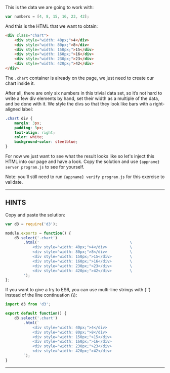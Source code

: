 This is the data we are going to work with:

```js
var numbers = [4, 8, 15, 16, 23, 42];
```

And this is the HTML that we want to obtain:

```html
<div class="chart">
    <div style="width: 40px;">4</div>
    <div style="width: 80px;">8</div>
    <div style="width: 150px;">15</div>
    <div style="width: 160px;">16</div>
    <div style="width: 230px;">23</div>
    <div style="width: 420px;">42</div>
</div>
```

The `.chart` container is already on the page, we just need to create our chart inside it.

After all, there are only six numbers in this trivial data set, so it’s not hard to write a few div elements by hand, set their width as a multiple of the data, and be done with it. We style the divs so that they look like bars with a right-aligned label:

```css
.chart div {
    margin: 3px;
    padding: 3px;
    text-align: right;
    color: white;
    background-color: steelblue;
}
```

For now we just want to see what the result looks like so let's inject this HTML into our page and have a look. Copy the solution and use `{appname} server program.js` to see for yourself.

Note: you'll still need to run `{appname} verify program.js` for this exercise to validate.

----------------------------------------------------------------------

## HINTS

Copy and paste the solution:

```js
var d3 = require('d3');

module.exports = function() {
    d3.select('.chart')
        .html('                                        \
            <div style="width: 40px;">4</div>          \
            <div style="width: 80px;">8</div>          \
            <div style="width: 150px;">15</div>        \
            <div style="width: 160px;">16</div>        \
            <div style="width: 230px;">23</div>        \
            <div style="width: 420px;">42</div>        \
        ');
};

```

If you want to give a try to ES6, you can use multi-line strings with (\`\`) instead of the line continuation (\\):

```js
import d3 from 'd3';

export default function() {
    d3.select('.chart')
        .html(`
            <div style="width: 40px;">4</div>
            <div style="width: 80px;">8</div>
            <div style="width: 150px;">15</div>
            <div style="width: 160px;">16</div>
            <div style="width: 230px;">23</div>
            <div style="width: 420px;">42</div>
        `);
}
```


----------------------------------------------------------------------
